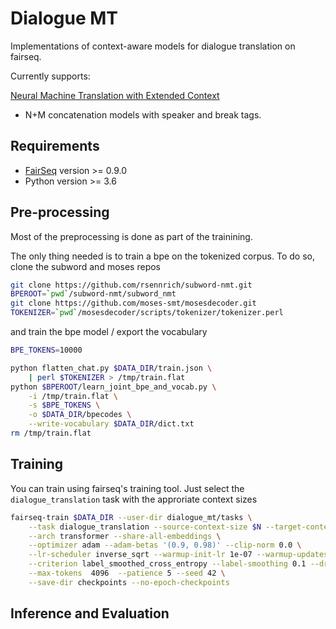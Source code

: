 # Dialogue MT

Implementations of context-aware models for dialogue translation on fairseq.

Currently supports:

<a href="https://arxiv.org/pdf/1708.05943.pdf"> Neural Machine Translation with Extended Context</a>

* N+M concatenation models with speaker and break tags.

## Requirements 

* [FairSeq](https://github.com/pytorch/fairseq) version >= 0.9.0
* Python version >= 3.6

## Pre-processing

Most of the preprocessing is done as part of the trainining.

The only thing needed is to train a bpe on the tokenized corpus. 
To do so, clone the subword and moses repos

```bash
git clone https://github.com/rsennrich/subword-nmt.git
BPEROOT=`pwd`/subword-nmt/subword_nmt
git clone https://github.com/moses-smt/mosesdecoder.git
TOKENIZER=`pwd`/mosesdecoder/scripts/tokenizer/tokenizer.perl
```

and train the bpe model / export the vocabulary

```bash
BPE_TOKENS=10000

python flatten_chat.py $DATA_DIR/train.json \
    | perl $TOKENIZER > /tmp/train.flat
python $BPEROOT/learn_joint_bpe_and_vocab.py \
    -i /tmp/train.flat \
    -s $BPE_TOKENS \
    -o $DATA_DIR/bpecodes \
    --write-vocabulary $DATA_DIR/dict.txt
rm /tmp/train.flat
```

## Training

You can train using fairseq's training tool. Just select the `dialogue_translation` task with the approriate context sizes

```bash
fairseq-train $DATA_DIR --user-dir dialogue_mt/tasks \
    --task dialogue_translation --source-context-size $N --target-context-size $M \
    --arch transformer --share-all-embeddings \
    --optimizer adam --adam-betas '(0.9, 0.98)' --clip-norm 0.0 \
    --lr-scheduler inverse_sqrt --warmup-init-lr 1e-07 --warmup-updates 4000 --lr 0.0005 --min-lr 1e-09 \
    --criterion label_smoothed_cross_entropy --label-smoothing 0.1 --dropout 0.2 --weight-decay 0.0 \
    --max-tokens  4096  --patience 5 --seed 42 \
    --save-dir checkpoints --no-epoch-checkpoints
```

## Inference and Evaluation


